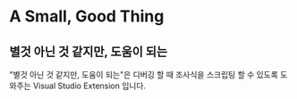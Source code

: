 # A Small, Good Thing
## 별것 아닌 것 같지만, 도움이 되는
"별것 아닌 것 같지만, 도움이 되는"은 디버깅 할 때 조사식을 스크립팅 할 수 있도록 도와주는 Visual Studio Extension 입니다.
